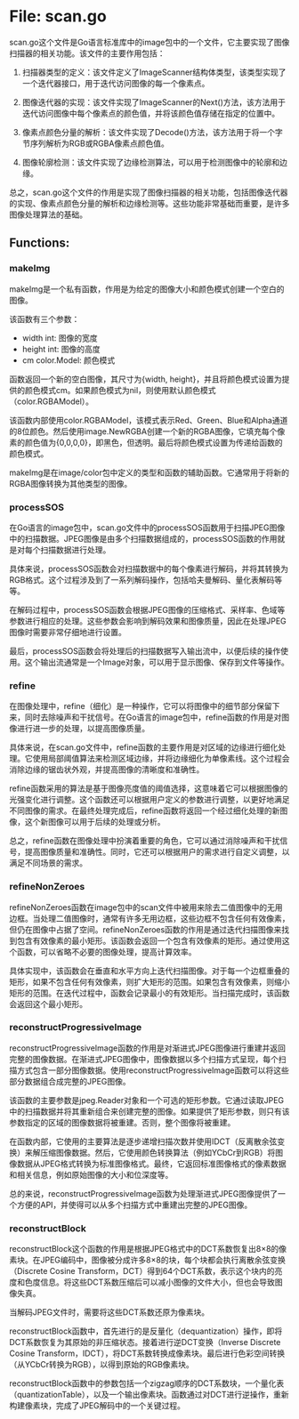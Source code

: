 # File: scan.go

scan.go这个文件是Go语言标准库中的image包中的一个文件，它主要实现了图像扫描器的相关功能。该文件的主要作用包括：

1. 扫描器类型的定义：该文件定义了ImageScanner结构体类型，该类型实现了一个迭代器接口，用于迭代访问图像的每一个像素点。

2. 图像迭代器的实现：该文件实现了ImageScanner的Next()方法，该方法用于迭代访问图像中每个像素点的颜色值，并将该颜色值存储在指定的位置中。

3. 像素点颜色分量的解析：该文件实现了Decode()方法，该方法用于将一个字节序列解析为RGB或RGBA像素点颜色值。

4. 图像轮廓检测：该文件实现了边缘检测算法，可以用于检测图像中的轮廓和边缘。

总之，scan.go这个文件的作用是实现了图像扫描器的相关功能，包括图像迭代器的实现、像素点颜色分量的解析和边缘检测等。这些功能非常基础而重要，是许多图像处理算法的基础。

## Functions:

### makeImg

makeImg是一个私有函数，作用是为给定的图像大小和颜色模式创建一个空白的图像。

该函数有三个参数：

- width int: 图像的宽度
- height int: 图像的高度
- cm color.Model: 颜色模式

函数返回一个新的空白图像，其尺寸为{width, height}，并且将颜色模式设置为提供的颜色模式cm。如果颜色模式为nil，则使用默认颜色模式（color.RGBAModel）。

该函数内部使用color.RGBAModel，该模式表示Red、Green、Blue和Alpha通道的8位颜色。然后使用image.NewRGBA创建一个新的RGBA图像，它填充每个像素的颜色值为{0,0,0,0}，即黑色，但透明。最后将颜色模式设置为传递给函数的颜色模式。

makeImg是在image/color包中定义的类型和函数的辅助函数。它通常用于将新的RGBA图像转换为其他类型的图像。



### processSOS

在Go语言的image包中，scan.go文件中的processSOS函数用于扫描JPEG图像中的扫描数据。JPEG图像是由多个扫描数据组成的，processSOS函数的作用就是对每个扫描数据进行处理。

具体来说，processSOS函数会对扫描数据中的每个像素进行解码，并将其转换为RGB格式。这个过程涉及到了一系列解码操作，包括哈夫曼解码、量化表解码等等。

在解码过程中，processSOS函数会根据JPEG图像的压缩格式、采样率、色域等参数进行相应的处理。这些参数会影响到解码效果和图像质量，因此在处理JPEG图像时需要非常仔细地进行设置。

最后，processSOS函数会将处理后的扫描数据写入输出流中，以便后续的操作使用。这个输出流通常是一个Image对象，可以用于显示图像、保存到文件等操作。



### refine

在图像处理中，refine（细化）是一种操作，它可以将图像中的细节部分保留下来，同时去除噪声和干扰信号。在Go语言的image包中，refine函数的作用是对图像进行进一步的处理，以提高图像质量。

具体来说，在scan.go文件中，refine函数的主要作用是对区域的边缘进行细化处理。它使用局部阈值算法来检测区域边缘，并将边缘细化为单像素线。这个过程会消除边缘的锯齿状外观，并提高图像的清晰度和准确性。

refine函数采用的算法是基于图像亮度值的阈值选择，这意味着它可以根据图像的光强变化进行调整。这个函数还可以根据用户定义的参数进行调整，以更好地满足不同图像的需求。在最终处理完成后，refine函数将返回一个经过细化处理的新图像，这个新图像可以用于后续的处理或分析。

总之，refine函数在图像处理中扮演着重要的角色，它可以通过消除噪声和干扰信号，提高图像质量和准确性。同时，它还可以根据用户的需求进行自定义调整，以满足不同场景的需求。



### refineNonZeroes

refineNonZeroes函数在image包中的scan文件中被用来除去二值图像中的无用边框。当处理二值图像时，通常有许多无用边框，这些边框不包含任何有效像素，但仍在图像中占据了空间。refineNonZeroes函数的作用是通过迭代扫描图像来找到包含有效像素的最小矩形。该函数会返回一个包含有效像素的矩形。通过使用这个函数，可以省略不必要的图像处理，提高计算效率。

具体实现中，该函数会在垂直和水平方向上迭代扫描图像。对于每一个边框重叠的矩形，如果不包含任何有效像素，则扩大矩形的范围。如果包含有效像素，则缩小矩形的范围。在迭代过程中，函数会记录最小的有效矩形。当扫描完成时，该函数会返回这个最小矩形。



### reconstructProgressiveImage

reconstructProgressiveImage函数的作用是对渐进式JPEG图像进行重建并返回完整的图像数据。在渐进式JPEG图像中，图像数据以多个扫描方式呈现，每个扫描方式包含一部分图像数据。使用reconstructProgressiveImage函数可以将这些部分数据组合成完整的JPEG图像。

该函数的主要参数是jpeg.Reader对象和一个可选的矩形参数。它通过读取JPEG中的扫描数据并将其重新组合来创建完整的图像。如果提供了矩形参数，则只有该参数指定的区域的图像数据将被重建。否则，整个图像将被重建。

在函数内部，它使用的主要算法是逐步递增扫描次数并使用IDCT（反离散余弦变换）来解压缩图像数据。然后，它使用颜色转换算法（例如YCbCr到RGB）将图像数据从JPEG格式转换为标准图像格式。最终，它返回标准图像格式的像素数据和相关信息，例如原始图像的大小和位深度等。

总的来说，reconstructProgressiveImage函数为处理渐进式JPEG图像提供了一个方便的API，并使得可以从多个扫描方式中重建出完整的JPEG图像。



### reconstructBlock

reconstructBlock这个函数的作用是根据JPEG格式中的DCT系数恢复出8×8的像素块。在JPEG编码中，图像被分成许多8×8的块，每个块都会执行离散余弦变换（Discrete Cosine Transform，DCT）得到64个DCT系数，表示这个块内的亮度和色度信息。将这些DCT系数压缩后可以减小图像的文件大小，但也会导致图像失真。

当解码JPEG文件时，需要将这些DCT系数还原为像素块。

reconstructBlock函数中，首先进行的是反量化（dequantization）操作，即将DCT系数恢复为其原始的非压缩状态。接着进行逆DCT变换（Inverse Discrete Cosine Transform，IDCT），将DCT系数转换成像素块。最后进行色彩空间转换（从YCbCr转换为RGB），以得到原始的RGB像素块。

reconstructBlock函数中的参数包括一个zigzag顺序的DCT系数块，一个量化表（quantizationTable），以及一个输出像素块。函数通过对DCT进行逆操作，重新构建像素块，完成了JPEG解码中的一个关键过程。



